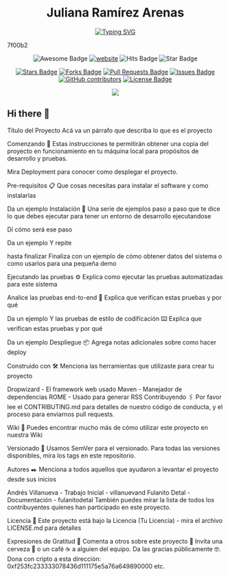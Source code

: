 <h1 align="center">Juliana Ramírez Arenas </h1>
<div align="center">
  <p align="center">
    <a href="https://git.io/typing-svg">
      <img src="https://readme-typing-svg.demolab.com?font=Fira+Code&pause=1000&color=7f00b2&center=true&vCenter=true&width=450&lines=Semi Senior+Developer+%28IBM+%26+RTC%29" alt="Typing SVG"/>
    </a>
  </p>
</div>


7f00b2


<div align="center">
<img src="https://cdn.rawgit.com/sindresorhus/awesome/d7305f38d29fed78fa85652e3a63e154dd8e8829/media/badge.svg" alt="Awesome Badge"/>
<a href="https://zzetao.github.io/awesome-github-profile/"><img src="https://img.shields.io/static/v1?label=&labelColor=505050&message=website&color=%230076D6&style=flat&logo=google-chrome&logoColor=%230076D6" alt="website"/></a>
<img src="http://hits.dwyl.com/abhisheknaiidu/awesome-github-profile-readme.svg" alt="Hits Badge"/>
<img src="https://img.shields.io/static/v1?label=%F0%9F%8C%9F&message=If%20Useful&style=style=flat&color=BC4E99" alt="Star Badge"/>




<a href="https://github.com/minoveaz/github-perfil-readme-asombrosos/stargazers"><img src="https://img.shields.io/github/stars/minoveaz/github-perfil-readme-asombrosos" alt="Stars Badge"/></a>
<a href="https://github.com/minoveaz/github-perfil-readme-asombrosos/network/members"><img src="https://img.shields.io/github/forks/minoveaz/github-perfil-readme-asombrosos" alt="Forks Badge"/></a>
<a href="https://github.com/minoveaz/github-perfil-readme-asombrosos/pulls"><img src="https://img.shields.io/github/issues-pr/minoveaz/github-perfil-readme-asombrosos" alt="Pull Requests Badge"/></a>
<a href="https://github.com/minoveaz/github-perfil-readme-asombrosos/issues"><img src="https://img.shields.io/github/issues/minoveaz/github-perfil-readme-asombrosos" alt="Issues Badge"/></a>
<a href="https://github.com/minoveaz/github-perfil-readme-asombrosos/graphs/contributors"><img alt="GitHub contributors" src="https://img.shields.io/github/contributors/minoveaz/github-perfil-readme-asombrosos?color=2b9348"></a>
<a href="https://github.com/minoveaz/github-perfil-readme-asombrosos/blob/master/LICENSE"><img src="https://img.shields.io/github/license/minoveaz/github-perfil-readme-asombrosos?color=2b9348" alt="License Badge"/></a>

</div>




<p align="center">
<img src="https://komarev.com/ghpvc/?username=Ju4n1t4&color=008B8B&style=for-the-badge">
</p>


## Hi there 👋

<!--
**ju4n1t4/ju4n1t4** is a ✨ _special_ ✨ repository because its `README.md` (this file) appears on your GitHub profile.

Here are some ideas to get you started:

- 🔭 I’m currently working on ...
- 🌱 I’m currently learning ...
- 👯 I’m looking to collaborate on ...
- 🤔 I’m looking for help with ...
- 💬 Ask me about ...
- 📫 How to reach me: ...
- 😄 Pronouns: ...
- ⚡ Fun fact: ...
-->




Título del Proyecto
Acá va un párrafo que describa lo que es el proyecto

Comenzando 🚀
Estas instrucciones te permitirán obtener una copia del proyecto en funcionamiento en tu máquina local para propósitos de desarrollo y pruebas.

Mira Deployment para conocer como desplegar el proyecto.

Pre-requisitos 📋
Que cosas necesitas para instalar el software y como instalarlas

Da un ejemplo
Instalación 🔧
Una serie de ejemplos paso a paso que te dice lo que debes ejecutar para tener un entorno de desarrollo ejecutandose

Dí cómo será ese paso

Da un ejemplo
Y repite

hasta finalizar
Finaliza con un ejemplo de cómo obtener datos del sistema o como usarlos para una pequeña demo

Ejecutando las pruebas ⚙️
Explica como ejecutar las pruebas automatizadas para este sistema

Analice las pruebas end-to-end 🔩
Explica que verifican estas pruebas y por qué

Da un ejemplo
Y las pruebas de estilo de codificación ⌨️
Explica que verifican estas pruebas y por qué

Da un ejemplo
Despliegue 📦
Agrega notas adicionales sobre como hacer deploy

Construido con 🛠️
Menciona las herramientas que utilizaste para crear tu proyecto

Dropwizard - El framework web usado
Maven - Manejador de dependencias
ROME - Usado para generar RSS
Contribuyendo 🖇️
Por favor lee el CONTRIBUTING.md para detalles de nuestro código de conducta, y el proceso para enviarnos pull requests.

Wiki 📖
Puedes encontrar mucho más de cómo utilizar este proyecto en nuestra Wiki

Versionado 📌
Usamos SemVer para el versionado. Para todas las versiones disponibles, mira los tags en este repositorio.

Autores ✒️
Menciona a todos aquellos que ayudaron a levantar el proyecto desde sus inicios

Andrés Villanueva - Trabajo Inicial - villanuevand
Fulanito Detal - Documentación - fulanitodetal
También puedes mirar la lista de todos los contribuyentes quíenes han participado en este proyecto.

Licencia 📄
Este proyecto está bajo la Licencia (Tu Licencia) - mira el archivo LICENSE.md para detalles

Expresiones de Gratitud 🎁
Comenta a otros sobre este proyecto 📢
Invita una cerveza 🍺 o un café ☕ a alguien del equipo.
Da las gracias públicamente 🤓.
Dona con cripto a esta dirección: 0xf253fc233333078436d111175e5a76a649890000
etc.
